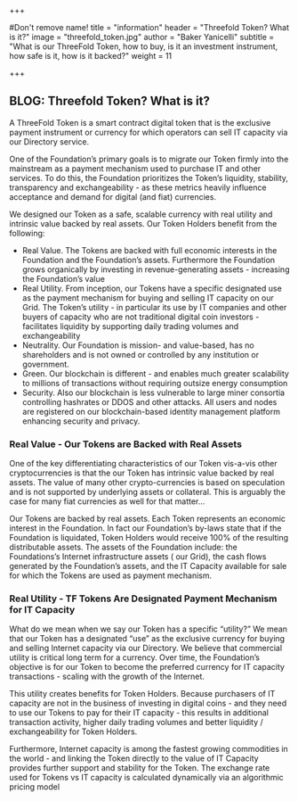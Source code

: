 +++

#Don't remove name!
title = "information"
header = "Threefold Token?  What is it?"
image = "threefold_token.jpg"
author = "Baker Yanicelli"
subtitle = "What is our ThreeFold Token, how to buy, is it an investment instrument, how safe is it, how is it backed?"
weight = 11

+++

## BLOG: Threefold Token?  What is it?

A ThreeFold Token is a smart contract digital token that is the exclusive payment instrument or currency for which operators can sell IT capacity via our Directory service.   

One of the Foundation’s primary goals is to migrate our Token firmly into the mainstream as a payment mechanism used to purchase IT and other services.  To do this, the Foundation prioritizes the Token’s liquidity, stability, transparency and exchangeability - as these metrics heavily influence acceptance and demand for digital (and fiat) currencies.

We designed our Token as a safe, scalable currency with real utility and intrinsic value backed by real assets.  Our Token Holders benefit from the following:

* Real Value.  The Tokens are backed with full economic interests in the Foundation and the Foundation’s assets.  Furthermore the Foundation grows organically by investing in revenue-generating assets  - increasing the Foundation’s value
* Real Utility.  From inception, our Tokens have a specific designated use as the payment mechanism for buying and selling IT capacity on our Grid.  The Token’s utility - in particular its use by IT companies and other buyers of capacity who are not traditional digital coin investors - facilitates liquidity by supporting daily trading volumes and exchangeability
* Neutrality.  Our Foundation is mission- and value-based, has no shareholders and is not owned or controlled by any institution or government.  
* Green.  Our blockchain is different - and enables much greater scalability to millions  of transactions without requiring outsize energy consumption
* Security.  Also our blockchain is less vulnerable to large miner consortia controlling hashrates or DDOS and other attacks.  All users and nodes are registered on our blockchain-based identity management platform enhancing security and privacy.

### Real Value - Our Tokens are Backed  with Real Assets
One of the key differentiating characteristics of our Token vis-a-vis other cryptocurrencies is that the our Token has intrinsic value backed by real assets.  The value of many other crypto-currencies is based on speculation and is not supported by underlying assets or collateral.  This is arguably the case for many fiat currencies as well for that matter…

Our Tokens are backed by real assets.  Each Token represents an economic interest in the Foundation.  In fact our Foundation’s by-laws state that if the Foundation is liquidated, Token Holders would receive 100% of the resulting distributable assets.
The assets of the Foundation include: the Foundations’s Internet infrastructure assets ( our Grid), the cash flows generated by the Foundation’s assets, and the IT Capacity available for sale for which the Tokens are used as payment mechanism.


### Real Utility - TF Tokens Are Designated Payment Mechanism for IT Capacity

What do we mean when we say our Token has a specific “utility?”  We mean that our Token has a designated “use” as the exclusive currency for buying and selling Internet capacity via our Directory.  We believe that commercial utility is critical long term for a currency.  Over time, the Foundation’s objective is for our Token to become the preferred currency for IT capacity transactions - scaling with the growth of the Internet.

This utility creates benefits for Token Holders.  Because purchasers of IT capacity are not in the business of investing in digital coins - and they need to use our Tokens to pay for their IT capacity - this results in additional transaction activity, higher  daily trading volumes and better liquidity / exchangeability for Token Holders.

Furthermore, Internet capacity is among the fastest growing commodities in the world - and linking the Token directly to the value of IT Capacity provides further support and stability for the Token.  The exchange rate used for Tokens vs IT capacity is calculated dynamically via an algorithmic pricing model

